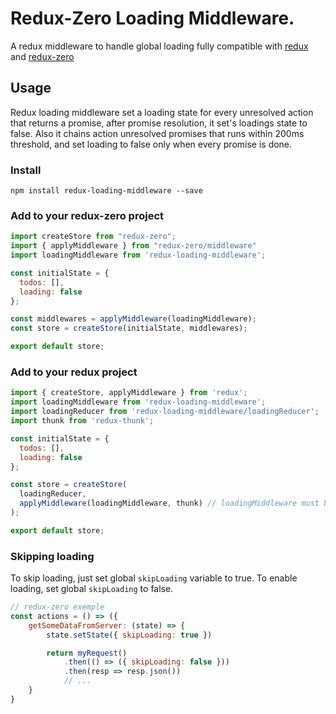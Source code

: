 # Redux-Zero Loading Middleware.


A redux middleware to handle global loading fully compatible with [redux](https://github.com/reactjs/redux) and [redux-zero](https://github.com/redux-zero/redux-zero)

## Usage

Redux loading middleware set a loading state for every unresolved action that returns a promise, after promise resolution, it set's loadings state to false.
Also it chains action unresolved promises that runs within 200ms threshold, and set loading to false only when every promise is done.

### Install

`npm install redux-loading-middleware --save`

### Add to your redux-zero project

```javascript
import createStore from "redux-zero";
import { applyMiddleware } from "redux-zero/middleware"
import loadingMiddleware from 'redux-loading-middleware';

const initialState = {
  todos: [],
  loading: false
};

const middlewares = applyMiddleware(loadingMiddleware);
const store = createStore(initialState, middlewares);

export default store;

```

### Add to your redux project

```javascript
import { createStore, applyMiddleware } from 'redux';
import loadingMiddleware from 'redux-loading-middleware';
import loadingReducer from 'redux-loading-middleware/loadingReducer';
import thunk from 'redux-thunk';

const initialState = {
  todos: [],
  loading: false
};

const store = createStore(
  loadingReducer,
  applyMiddleware(loadingMiddleware, thunk) // loadingMiddleware must be placed before thunk
);

export default store;

```



### Skipping loading

To skip loading, just set global `skipLoading` variable to true.
To enable loading, set global `skipLoading` to false.

```javascript
// redux-zero exemple
const actions = () => ({
    getSomeDataFromServer: (state) => {
        state.setState({ skipLoading: true })

        return myRequest()
            .then(() => ({ skipLoading: false }))
            .then(resp => resp.json())
            // ...
    }
}
```
